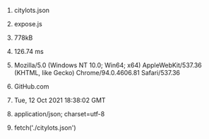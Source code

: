 1. citylots.json

2. expose.js

3. 778kB

4. 126.74 ms

5. Mozilla/5.0 (Windows NT 10.0; Win64; x64) AppleWebKit/537.36 (KHTML, like Gecko) Chrome/94.0.4606.81 Safari/537.36

6. GitHub.com

7. Tue, 12 Oct 2021 18:38:02 GMT

8. application/json; charset=utf-8

9. fetch('./citylots.json')